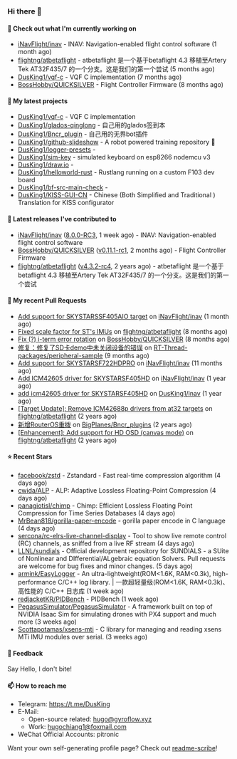 ### Hi there 👋

#### 👷 Check out what I'm currently working on

- [iNavFlight/inav](https://github.com/iNavFlight/inav) - INAV: Navigation-enabled flight control software (1 month ago)
- [flightng/atbetaflight](https://github.com/flightng/atbetaflight) - atbetaflight 是一个基于betaflight 4.3  移植至Artery Tek AT32F435/7 的一个分支。这是我们的第一个尝试 (5 months ago)
- [DusKing1/vqf-c](https://github.com/DusKing1/vqf-c) - VQF C implementation (7 months ago)
- [BossHobby/QUICKSILVER](https://github.com/BossHobby/QUICKSILVER) - Flight Controller Firmware (8 months ago)

#### 🌱 My latest projects

- [DusKing1/vqf-c](https://github.com/DusKing1/vqf-c) - VQF C implementation
- [DusKing1/glados-qinglong](https://github.com/DusKing1/glados-qinglong) - 自己用的glados签到本
- [DusKing1/Bncr_plugin](https://github.com/DusKing1/Bncr_plugin) - 自己用的无界bot插件
- [DusKing1/github-slideshow](https://github.com/DusKing1/github-slideshow) - A robot powered training repository :robot:
- [DusKing1/logger-presets](https://github.com/DusKing1/logger-presets) - 
- [DusKing1/sim-key](https://github.com/DusKing1/sim-key) - simulated keyboard on esp8266 nodemcu v3
- [DusKing1/draw.io](https://github.com/DusKing1/draw.io) - 
- [DusKing1/helloworld-rust](https://github.com/DusKing1/helloworld-rust) - Rustlang running on a custom F103 dev board
- [DusKing1/bf-src-main-check](https://github.com/DusKing1/bf-src-main-check) - 
- [DusKing1/KISS-GUI-CN](https://github.com/DusKing1/KISS-GUI-CN) - Chinese (Both Simplified and Traditional ) Translation for KISS configurator

#### 🔭 Latest releases I've contributed to

- [iNavFlight/inav](https://github.com/iNavFlight/inav) ([8.0.0-RC3](https://github.com/iNavFlight/inav/releases/tag/8.0.0-RC3), 1 week ago) - INAV: Navigation-enabled flight control software
- [BossHobby/QUICKSILVER](https://github.com/BossHobby/QUICKSILVER) ([v0.11.1-rc1](https://github.com/BossHobby/QUICKSILVER/releases/tag/v0.11.1-rc1), 2 months ago) - Flight Controller Firmware
- [flightng/atbetaflight](https://github.com/flightng/atbetaflight) ([v4.3.2-rc4](https://github.com/flightng/atbetaflight/releases/tag/v4.3.2-rc4), 2 years ago) - atbetaflight 是一个基于betaflight 4.3  移植至Artery Tek AT32F435/7 的一个分支。这是我们的第一个尝试

#### 🔨 My recent Pull Requests

- [Add support for SKYSTARSSF405AIO target](https://github.com/iNavFlight/inav/pull/10469) on [iNavFlight/inav](https://github.com/iNavFlight/inav) (1 month ago)
- [Fixed scale factor for ST&#39;s IMUs](https://github.com/flightng/atbetaflight/pull/63) on [flightng/atbetaflight](https://github.com/flightng/atbetaflight) (8 months ago)
- [Fix (?) i-term error rotation](https://github.com/BossHobby/QUICKSILVER/pull/115) on [BossHobby/QUICKSILVER](https://github.com/BossHobby/QUICKSILVER) (8 months ago)
- [修复：修复了SD卡demo中未关闭设备的错误](https://github.com/RT-Thread-packages/peripheral-sample/pull/32) on [RT-Thread-packages/peripheral-sample](https://github.com/RT-Thread-packages/peripheral-sample) (9 months ago)
- [Add support for SKYSTARSF722HDPRO](https://github.com/iNavFlight/inav/pull/9630) on [iNavFlight/inav](https://github.com/iNavFlight/inav) (11 months ago)
- [Add ICM42605 driver for SKYSTARSF405HD](https://github.com/iNavFlight/inav/pull/9370) on [iNavFlight/inav](https://github.com/iNavFlight/inav) (1 year ago)
- [add icm42605 driver for SKYSTARSF405HD](https://github.com/DusKing1/inav/pull/83) on [DusKing1/inav](https://github.com/DusKing1/inav) (1 year ago)
- [[Target Update]: Remove ICM42688p drivers from at32 targets](https://github.com/flightng/atbetaflight/pull/57) on [flightng/atbetaflight](https://github.com/flightng/atbetaflight) (2 years ago)
- [新增RouterOS重拨](https://github.com/BigPlanes/Bncr_plugins/pull/6) on [BigPlanes/Bncr_plugins](https://github.com/BigPlanes/Bncr_plugins) (2 years ago)
- [[Enhancement]: Add support for HD OSD (canvas mode)](https://github.com/flightng/atbetaflight/pull/54) on [flightng/atbetaflight](https://github.com/flightng/atbetaflight) (2 years ago)

#### ⭐ Recent Stars

- [facebook/zstd](https://github.com/facebook/zstd) - Zstandard - Fast real-time compression algorithm (4 days ago)
- [cwida/ALP](https://github.com/cwida/ALP) - ALP: Adaptive Lossless Floating-Point Compression (4 days ago)
- [panagiotisl/chimp](https://github.com/panagiotisl/chimp) - Chimp: Efficient Lossless Floating Point Compression for Time Series Databases (4 days ago)
- [MrBean818/gorilla-paper-encode](https://github.com/MrBean818/gorilla-paper-encode) - gorilla paper encode in C language  (4 days ago)
- [sercona/rc-elrs-live-channel-display](https://github.com/sercona/rc-elrs-live-channel-display) - Tool to show live remote control (RC) channels, as sniffed from a live RF stream (4 days ago)
- [LLNL/sundials](https://github.com/LLNL/sundials) - Official development repository for SUNDIALS - a SUite of Nonlinear and DIfferential/ALgebraic equation Solvers. Pull requests are welcome for bug fixes and minor changes. (5 days ago)
- [armink/EasyLogger](https://github.com/armink/EasyLogger) - An ultra-lightweight(ROM&lt;1.6K, RAM&lt;0.3k), high-performance C/C&#43;&#43; log library. | 一款超轻量级(ROM&lt;1.6K, RAM&lt;0.3k)、高性能的 C/C&#43;&#43; 日志库 (1 week ago)
- [redjacketKR/PIDBench](https://github.com/redjacketKR/PIDBench) - PIDBench (1 week ago)
- [PegasusSimulator/PegasusSimulator](https://github.com/PegasusSimulator/PegasusSimulator) - A framework built on top of NVIDIA Isaac Sim for simulating drones with PX4 support and much more (3 weeks ago)
- [Scottapotamas/xsens-mti](https://github.com/Scottapotamas/xsens-mti) - C library for managing and reading xsens MTi IMU modules over serial. (3 weeks ago)

#### 💬 Feedback

Say Hello, I don't bite!

#### 📫 How to reach me

- Telegram: https://t.me/DusKing
- E-Mail:
  - Open-source related: hugo@gyroflow.xyz
  - Work: hugochiang1@foxmail.com
- WeChat Official Accounts: pitronic

Want your own self-generating profile page? Check out [readme-scribe](https://github.com/muesli/readme-scribe)!
